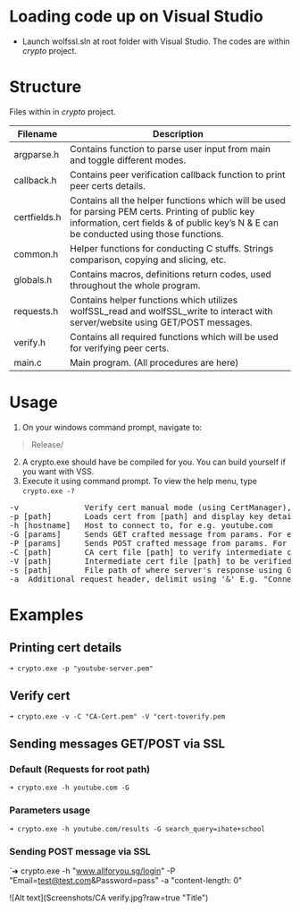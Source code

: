 # Loading code up on Visual Studio
- Launch wolfssl.sln at root folder with Visual Studio. The codes are within *crypto* project.

# Structure
Files within in *crypto* project.

| Filename | Description |
| --- | --- |
| argparse.h | Contains function to parse user input from main and toggle different modes. |
| callback.h | Contains peer verification callback function to print peer certs details. |
| certfields.h | Contains all the helper functions which will be used for parsing PEM certs. Printing of public key information, cert fields & of public key’s N & E can be conducted using those functions. |
| common.h | Helper functions for conducting C stuffs. Strings comparison, copying and slicing, etc. |
| globals.h | Contains macros, definitions return codes, used throughout the whole program. |
| requests.h | Contains helper functions which utilizes wolfSSL_read and wolfSSL_write to interact with server/website using GET/POST messages. |
| verify.h | Contains all required functions which will be used for verifying peer certs. 
| main.c | Main program. (All procedures are here)  |


# Usage
1. On your windows command prompt, navigate to:
> Release/
2. A crypto.exe should have be compiled for you. You can build yourself if you want with VSS.
3. Execute it using command prompt. To view the help menu, type `crypto.exe -?`
<pre>
-v              Verify cert manual mode (using CertManager), please specify -C and -V certs.
-p [path]       Loads cert from [path] and display key details (With M & E inclusive)
-h [hostname]   Host to connect to, for e.g. youtube.com
-G [params]     Sends GET crafted message from params. For example sch=sit&name=luliming. Concat with '&' symbol.
-P [params]     Sends POST crafted message from params. For example sch=sit&name=luliming. Concat with '&' symbol.
-C [path]       CA cert file [path] to verify intermediate cert.
-V [path]       Intermediate cert file [path] to be verified by CA cert specified.
-s [path]       File path of where server's response using GET/POST will be saved into.
-a <request header> Additional request header, delimit using '&' E.g. "Connection: close&Content-Length: 0"
</pre>


# Examples

## Printing cert details
`➜ crypto.exe -p "youtube-server.pem"`

## Verify cert
`➜ crypto.exe -v -C "CA-Cert.pem" -V "cert-toverify.pem`

## Sending messages GET/POST via SSL
### Default (Requests for root path)
`➜ crypto.exe -h youtube.com -G` 

### Parameters usage
`➜ crypto.exe -h youtube.com/results -G search_query=ihate+school`

### Sending POST message via SSL
`➜ crypto.exe -h "www.allforyou.sg/login" -P "Email=test@test.com&Password=pass" -a "content-length: 0"

![Alt text](Screenshots/CA verify.jpg?raw=true "Title")
